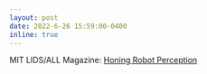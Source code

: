 ```yaml
---
layout: post
date: 2022-6-26 15:59:00-0400
inline: true
---
```


MIT LIDS/ALL Magazine: [Honing Robot Perception](https://lidsmag.lids.mit.edu/honing_robot_perception.html)
